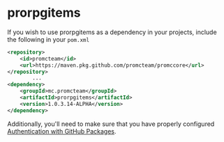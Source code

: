 # prorpgitems

If you wish to use prorpgitems as a dependency in your projects, include the following in your `pom.xml`

```xml
<repository>
    <id>promcteam</id>
    <url>https://maven.pkg.github.com/promcteam/promccore</url>
</repository>
        ...
<dependency>
    <groupId>mc.promcteam</groupId>
    <artifactId>prorpgitems</artifactId>
    <version>1.0.3.14-ALPHA</version>
</dependency>
```

Additionally, you'll need to make sure that you have properly configured [Authentication with GitHub Packages](https://docs.github.com/en/packages/working-with-a-github-packages-registry/working-with-the-apache-maven-registry#authenticating-to-github-packages).
